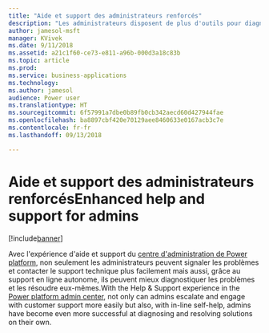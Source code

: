 ```yaml
---
title: "Aide et support des administrateurs renforcés"
description: "Les administrateurs disposent de plus d'outils pour diagnostiquer et résoudre les problèmes dans l'organisation"
author: jamesol-msft
manager: KVivek
ms.date: 9/11/2018
ms.assetid: a21c1f60-ce73-e811-a96b-000d3a18c83b
ms.topic: article
ms.prod: 
ms.service: business-applications
ms.technology: 
ms.author: jamesol
audience: Power user
ms.translationtype: HT
ms.sourcegitcommit: 6f57991a7dbe0b89fb0cb342aecd60d427944fae
ms.openlocfilehash: ba8897cbf420e70129aee8460633e0167acb3c7e
ms.contentlocale: fr-fr
ms.lasthandoff: 09/13/2018

---
```

# <a name="enhanced-help-and-support-for-admins"></a><span data-ttu-id="c6e2d-103">Aide et support des administrateurs renforcés</span><span class="sxs-lookup"><span data-stu-id="c6e2d-103">Enhanced help and support for admins</span></span>


[!include[banner](../../includes/banner.md)]

<span data-ttu-id="c6e2d-104">Avec l'expérience d'aide et support du [centre d'administration de Power platform](https://go.microsoft.com/fwlink/?linkid=875536), non seulement les administrateurs peuvent signaler les problèmes et contacter le support technique plus facilement mais aussi, grâce au support en ligne autonome, ils peuvent mieux diagnostiquer les problèmes et les résoudre eux-mêmes.</span><span class="sxs-lookup"><span data-stu-id="c6e2d-104">With the Help & Support experience in the [Power platform admin center](https://go.microsoft.com/fwlink/?linkid=875536), not only can admins escalate and engage with customer support more easily but also, with in-line self-help, admins have become even more successful at diagnosing and resolving solutions on their own.</span></span>

